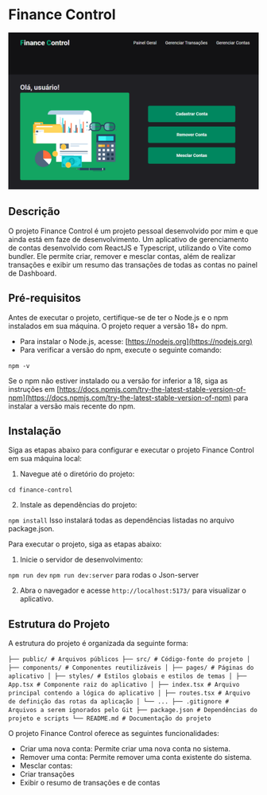 # Finance Control

![Finance Control Logo](/src/assets/FinanceControl.png)

## Descrição

O projeto Finance Control é um projeto pessoal desenvolvido por mim e que ainda está em faze de desenvolvimento. Um aplicativo de gerenciamento de contas desenvolvido com ReactJS e Typescript, utilizando o Vite como bundler. Ele permite criar, remover e mesclar contas, além de realizar transações e exibir um resumo das transações de todas as contas no painel de Dashboard.

## Pré-requisitos

Antes de executar o projeto, certifique-se de ter o Node.js e o npm instalados em sua máquina. O projeto requer a versão 18+ do npm.

- Para instalar o Node.js, acesse: [https://nodejs.org](https://nodejs.org)
- Para verificar a versão do npm, execute o seguinte comando:

`npm -v`

Se o npm não estiver instalado ou a versão for inferior a 18, siga as instruções em [https://docs.npmjs.com/try-the-latest-stable-version-of-npm](https://docs.npmjs.com/try-the-latest-stable-version-of-npm) para instalar a versão mais recente do npm.

## Instalação

Siga as etapas abaixo para configurar e executar o projeto Finance Control em sua máquina local:

1. Navegue até o diretório do projeto:

`cd finance-control`

2. Instale as dependências do projeto:

`npm install` Isso instalará todas as dependências listadas no arquivo package.json.

Para executar o projeto, siga as etapas abaixo:

1. Inicie o servidor de desenvolvimento:

`npm run dev`
`npm run dev:server` para rodas o Json-server

2. Abra o navegador e acesse `http://localhost:5173/` para visualizar o aplicativo.

## Estrutura do Projeto

A estrutura do projeto é organizada da seguinte forma:

`
├── public/ # Arquivos públicos
├── src/ # Código-fonte do projeto
│ ├── components/ # Componentes reutilizáveis
│ ├── pages/ # Páginas do aplicativo
│ ├── styles/ # Estilos globais e estilos de temas
│ ├── App.tsx # Componente raiz do aplicativo
│ ├── index.tsx # Arquivo principal contendo a lógica do aplicativo
│ ├── routes.tsx # Arquivo de definição das rotas da aplicação
│ └── ...
├── .gitignore # Arquivos a serem ignorados pelo Git
├── package.json # Dependências do projeto e scripts
└── README.md # Documentação do projeto
`

O projeto Finance Control oferece as seguintes funcionalidades:

- Criar uma nova conta: Permite criar uma nova conta no sistema.
- Remover uma conta: Permite remover uma conta existente do sistema.
- Mesclar contas:
- Criar transações
- Exibir o resumo de transações e de contas